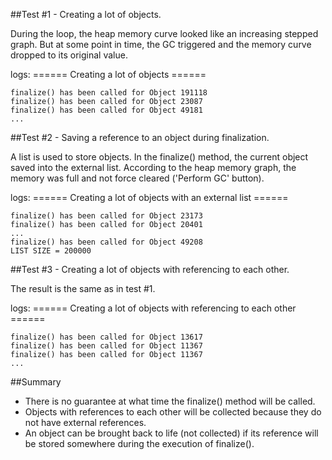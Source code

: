 ##Test #1 - Creating a lot of objects.
          
   During the loop, the heap memory curve looked like an increasing stepped graph.
   But at some point in time, the GC triggered and the memory curve dropped to its original value.  
   
   logs:
    ====== Creating a lot of objects ======
    
    finalize() has been called for Object 191118
    finalize() has been called for Object 23087
    finalize() has been called for Object 49181
    ...
     
##Test #2 - Saving a reference to an object during finalization.
    
   A list is used to store objects. In the finalize() method, the current object saved into the external list.
   According to the heap memory graph, the memory was full and not force cleared ('Perform GC' button).
   
   logs:
   ====== Creating a lot of objects with an external list ====== 
   
    finalize() has been called for Object 23173
    finalize() has been called for Object 20401
    ...
    finalize() has been called for Object 49208
    LIST SIZE = 200000
   
##Test #3 - Creating a lot of objects with referencing to each other.

   The result is the same as in test #1.
   
   logs:
   ====== Creating a lot of objects with referencing to each other ======
   
    finalize() has been called for Object 13617
    finalize() has been called for Object 11367
    finalize() has been called for Object 11367
    ...
   
##Summary
   - There is no guarantee at what time the finalize() method will be called.
   - Objects with references to each other will be collected
     because they do not have external references.
   - An object can be brought back to life (not collected) if its reference will be stored somewhere during 
     the execution of finalize().
    